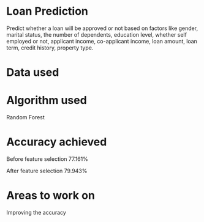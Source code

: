 # Loan Prediction
Predict whether a loan will be approved or not based on factors like gender, marital status, the number of dependents, education level, whether self employed or not, applicant income, co-applicant income, loan amount, loan term, credit history, property type.

# Data used

# Algorithm used
Random Forest

# Accuracy achieved
Before feature selection
77.161%

After feature selection
79.943%

# Areas to work on
Improving the accuracy

